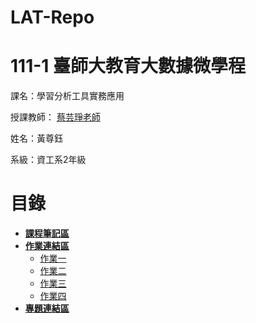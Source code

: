 # LAT-Repo

# 111-1 臺師大教育大數據微學程
課名：學習分析工具實務應用

授課教師： [蔡芸琤老師](https://github.com/pecu?tab=repositories)

姓名：黃尊鈺

系級：資工系2年級

# 目錄
+ [**課程筆記區**]()
+ [**作業連結區**]()
  * [作業一](./week3)
  * [作業二](./week3/hw1_part-2.ipynb)
  * [作業三](./week6/HW3.ipynb)
  * [作業四](https://github.com/94junyu/demo-analysis)
+ [**專題連結區**]()
